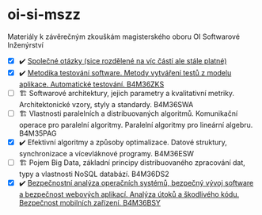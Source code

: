 # oi-si-mszz
Materiály k závěrečným zkouškám magisterského oboru OI Softwarové Inženýrství 


- [x] ✔️ [Společné otázky (sice rozdělené na víc částí ale stále platné)](https://github.com/mychalvlcek/cvut-oi-mssz)
- [x] ✔️ [Metodika testování software. Metody vytváření testů z modelu aplikace. Automatické testování. B4M36ZKS](https://github.com/draliii/oi-mszz)
- [ ] 🏗️ Softwarové architektury, jejich parametry a kvalitativní metriky. Architektonické vzory, styly a standardy. B4M36SWA
- [ ] 🏗️ Vlastnosti paralelních a distribuovaných algoritmů. Komunikační operace pro paralelní algoritmy. Paralelní algoritmy pro lineární algebru. B4M35PAG
- [X] ✔️ Efektivní algoritmy a způsoby optimalizace. Datové struktury, synchronizace a vícevláknové programy. B4M36ESW
- [ ] 🏗️ Pojem Big Data, základní principy distribuovaného zpracování dat, typy a vlastnosti NoSQL databází. B4M36DS2
- [x] ✔️ [Bezpečnostní analýza operačních systémů, bezpečný vývoj software a bezpečnost webových aplikací. Analýza útoků a škodlivého kódu. Bezpečnost mobilních zařízení. B4M36BSY](https://github.com/draliii/oi-mszz)
